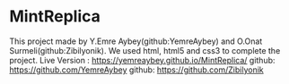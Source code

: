 # MintReplica
This project made by Y.Emre Aybey(github:YemreAybey) and O.Onat Surmeli(github:Zibilyonik).
We used html, html5 and css3 to complete the project.
Live Version : https://yemreaybey.github.io/MintReplica/
github: https://github.com/YemreAybey
github: https://github.com/Zibilyonik

